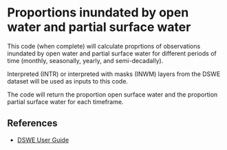 # Proportions inundated by open water and partial surface water

This code (when complete) will calculate proprtions of observations inundated by open water and partial surface water for different periods of time (monthly, seasonally, yearly, and semi-decadally). 

Interpreted (INTR) or interpreted with masks (INWM) layers from the DSWE dataset will be used as inputs to this code.

The code will return the proportion open surface water and the proportion partial surface water for each timeframe.


## References
- [DSWE User Guide](https://www.usgs.gov/land-resources/nli/landsat/landsat-dynamic-surface-water-extent?qt-science_support_page_related_con=0#qt-science_support_page_related_con)

